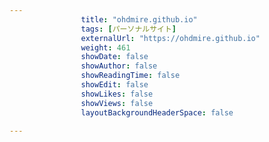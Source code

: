---
                title: "ohdmire.github.io"
                tags: [パーソナルサイト]
                externalUrl: "https://ohdmire.github.io"
                weight: 461
                showDate: false
                showAuthor: false
                showReadingTime: false
                showEdit: false
                showLikes: false
                showViews: false
                layoutBackgroundHeaderSpace: false
                ---

